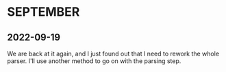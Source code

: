 # SEPTEMBER

## 2022-09-19

We are back at it again, and I just found out that I need to rework the whole parser. I'll use another method to go on with
the parsing step.